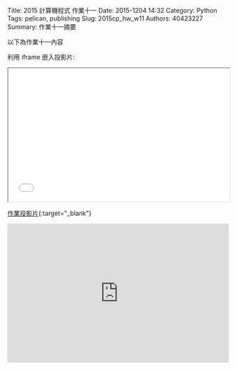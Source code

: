 Title: 2015 計算機程式 作業十一
Date: 2015-1204 14:32
Category: Python
Tags: pelican, publishing
Slug: 2015cp_hw_w11
Authors: 40423227
Summary: 作業十一摘要

以下為作業十一內容

利用 iframe 嵌入投影片:

<iframe src="40423227_cp_w11_p.html" width="500" height="300"></iframe>

[作業投影片](40423227_cp_w11_p.html){:target="_blank"}

<iframe src="https://www.youtube.com/watch?v=3DGt3XSrAZ4" width="500" height="313" frameborder="0" webkitallowfullscreen mozallowfullscreen allowfullscreen></iframe> 